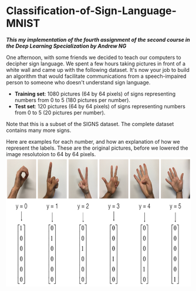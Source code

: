 # Classification-of-Sign-Language-MNIST


***This my implementation of the fourth assignment of the second course in the Deep Learning Specialization by Andrew NG***

One afternoon, with some friends we decided to teach our computers to decipher sign language. We spent a few hours taking pictures in front of a white wall and came up with the following dataset. It's now your job to build an algorithm that would facilitate communications from a speech-impaired person to someone who doesn't understand sign language.

- **Training set**: 1080 pictures (64 by 64 pixels) of signs representing numbers from 0 to 5 (180 pictures per number).
- **Test set**: 120 pictures (64 by 64 pixels) of signs representing numbers from 0 to 5 (20 pictures per number).

Note that this is a subset of the SIGNS dataset. The complete dataset contains many more signs.

Here are examples for each number, and how an explanation of how we represent the labels. These are the original pictures, before we lowered the image resolutoion to 64 by 64 pixels.
<img src="TensorflowTutorial/images/hands.png" style="width:800px;height:350px;"><caption><center> <u><font color='purple'></u><font color='purple'> <br> <font color='black'> </center>


